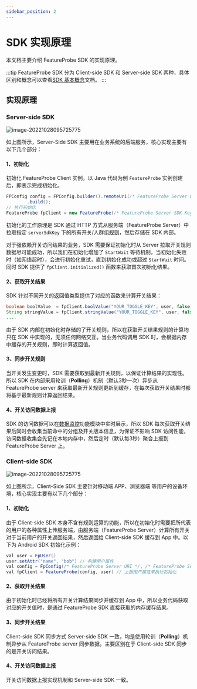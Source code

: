 ```yaml
---
sidebar_position: 2
---
```


# SDK 实现原理

本文档主要介绍 FeatureProbe SDK 的实现原理。

:::tip
FeatureProbe SDK 分为 Client-side SDK 和 Server-side SDK 两种，具体区别和概念可以查看[SDK 基本概念](./sdk-introduction)文档。
:::



## 实现原理

### Server-side SDK

![image-20221028095725775](/server_side_sdk.png)

如上图所示，Server-Side SDK 主要用在业务系统的后端服务，核心实现主要有以下几个部分：

#### 1、初始化

初始化 FeatureProbe Client 实例。以 Java 代码为例 `FeatureProbe` 实例创建后，即表示完成初始化。

```java
FPConfig config = FPConfig.builder().remoteUri(/* FeatureProbe Server URI */)
        .build();
// 执行初始化
FeatureProbe fpClient = new FeatureProbe(/* FeatureProbe Server SDK Key */, config);
```

初始化的工作原理是 SDK 通过 HTTP 方式从服务端（FeatureProbe Server）中拉取指定 `serverSdkKey` 下的所有开关/人群组[规则](https://github.com/FeatureProbe/server-sdk-specification/blob/065c758e62b057e8f0664f9d2561fa1d35200306/spec/toggle_simple_spec.json)，然后存储在 SDK 内部。

对于强依赖开关访问结果的业务，SDK 需要保证初始化时从 Server 拉取开关规则数据尽可能成功，所以我们在初始化增加了 `StartWait`  等待机制，当初始化失败时（如网络超时），会进行初始化重试，直到初始化成功或超过 `StartWait` 时间。同时 SDK 提供了 `fpClient.initialized()` 函数来获取首次初始化结果。

#### 2、获取开关结果

SDK 针对不同开关的返回值类型提供了对应的函数来计算开关结果：

```java
boolean boolValue  = fpClient.boolValue("YOUR_TOGGLE_KEY", user, false);
String stringValue = fpClient.stringValue("YOUR_TOGGLE_KEY", user, false);
....
```

由于 SDK 内部在初始化时存储的了开关规则，所以在获取开关结果规则的计算均只在 SDK 中实现的，无须任何网络交互。当业务代码调用 SDK 时，会根据内存中缓存的开关规则，即时计算返回值。

#### 3、同步开关规则

当开关发生变更时，SDK 需要获取到最新开关规则，以保证计算结果的实现性。 所以 SDK 在内部采用轮训（**Polling**）机制（默认3秒一次）异步从 FeatureProbe server 来获取最新开关规则更新到缓存，在每次获取开关结果时都将基于最新规则计算返回结果。

#### 4、开关访问数据上报

SDK 的访问数据可以在[数据监控](/how-to/platform/metrics)功能模块中实时展示，所以 SDK 每次获取开关结果后同时会收集当前命中的分组及开关版本信息，为保证不影响 SDK 访问性能，访问数据收集会先记在本地内存中，然后定时（默认每3秒）聚合上报到 FeatureProbe Server 上。



### Client-side SDK

![image-20221028095725775](/client_side_sdk.png)

如上图所示，Client-Side SDK 主要针对移动端 APP、浏览器端 等用户的设备环境，核心实现主要有以下几个部分：

#### 1、初始化

由于 Client-side SDK 本身不含有规则运算的功能，所以在初始化时需要把所代表的用户的各种属性上传服务端，由服务端（FeatureProbe Server）计算所有开关对于当前用户的开关返回结果，然后返回给 Client-side SDK 缓存到 App 中。以下为 Android SDK 初始化示例：

```java
val user = FpUser()
user.setAttr("name", "bob") // 构建用户属性
val config = FpConfig(/* FeatureProbe Server URI */, /* FeatureProbe Server SDK Key */, 10u, true)
val fpClient = FeatureProbe(config, user) // 上报用户属性来执行初始化
```

#### 2、获取开关结果

由于初始化时已经将所有开关计算结果同步并缓存到 App 中，所以业务代码获取对应的开关值时，是通过 FeatureProbe SDK 直接获取的内存缓存结果。

#### 3、同步开关结果

Client-side SDK 同步方式 Server-side SDK 一致，均是使用轮训（**Polling**）机制异步从 FeatureProbe server 同步数据。主要区别在于 Client-side SDK 同步的是开关访问结果。

#### 4、开关访问数据上报

 开关访问数据上报实现机制和 Server-side SDK 一致。
